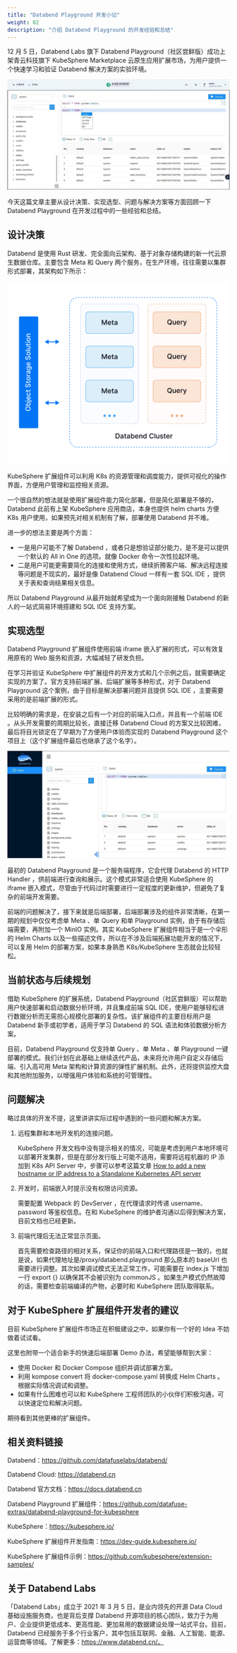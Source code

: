 ```yaml
---
title: "Databend Playground 开发小记"
weight: 02
description: "介绍 Databend Playground 的开发经验和总结"
---
```


12 月 5 日，Databend Labs 旗下 Databend Playground（社区尝鲜版）成功上架青云科技旗下 KubeSphere Marketplace 云原生应用扩展市场，为用户提供一个快速学习和验证 Databend 解决方案的实验环境。

![Databend1](Databend1.jpeg?width=1200px)

今天这篇文章主要从设计决策、实现选型、问题与解决方案等方面回顾一下 Databend Playground 在开发过程中的一些经验和总结。

## 设计决策

Databend 是使用 Rust 研发、完全⾯向云架构、基于对象存储构建的新一代云原生数据仓库。主要包含 Meta 和 Query 两个服务，在生产环境，往往需要以集群形式部署，其架构如下所示：

![Databend2](Databend2.png?width=1200px)

KubeSphere 扩展组件可以利用 K8s 的资源管理和调度能力，提供可视化的操作界面，方便用户管理和监控相关资源。

一个很自然的想法就是使用扩展组件能力简化部署，但是简化部署是不够的，Databend 此前有上架 KubeSphere 应用商店，本身也提供 helm charts 方便 K8s 用户使用，如果预先对相关机制有了解，部署使用 Databend 并不难。

进一步的想法主要是两个方面：

- 一是用户可能不了解 Databend ，或者只是想验证部分能力，是不是可以提供一个默认的 All in One 的选项。就像 Docker 命令一次性拉起环境。
- 二是用户可能更需要简化的连接和使用方式，继续折腾客户端、解决远程连接等问题是不现实的，最好是像 Databend Cloud 一样有一套 SQL IDE ，提供关于表和查询结果相关信息。

所以 Databend Playground 从最开始就希望成为一个面向刚接触 Databend 的新人的一站式简易环境搭建和 SQL IDE 支持方案。

## 实现选型

Databend Playground 扩展组件使用前端 iframe 嵌入扩展的形式，可以有效复用原有的 Web 服务和资源，大幅减轻了研发负担。

在学习并验证 KubeSphere 中扩展组件的开发方式和几个示例之后，就需要确定实现的方案了。官方支持前端扩展、后端扩展等多种形式，对于 Databend Playground 这个案例，由于目标是解决部署问题并且提供 SQL IDE ，主要需要采用的是前端扩展的形式。

比较明确的需求是，在安装之后有一个对应的前端入口点，并且有一个前端 IDE 。从头开发需要的周期比较长，直接迁移 Databend Cloud 的方案又比较困难，最后将目光锁定在了早期为了方便用户体验而实现的 Databend Playground 这个项目上（这个扩展组件最后也继承了这个名字）。

![Databend3](Databend3.jpeg?width=1200px)

最初的 Databend Playground 是一个服务端程序，它会代理 Databend 的 HTTP Handler ，供前端进行查询和展示。这个模式非常适合使用 KubeSphere 的 iframe 嵌入模式，尽管由于代码过时需要进行一定程度的更新维护，但避免了复杂的前端开发需要。

前端的问题解决了，接下来就是后端部署，后端部署涉及的组件非常清晰，在第一期的规划中仅仅考虑单 Meta 、单 Query 和单 Playground 实例，由于有存储后端需要，再附加一个 MinIO 实例。其实 KubeSphere 扩展组件相当于是一个伞形的 Helm Charts 以及一些描述文件，所以在不涉及后端拓展功能开发的情况下，可以复用 Helm 的部署方案，如果本身熟悉 K8s/KubeSphere 生态就会比较轻松。

## 当前状态与后续规划

借助 KubeSphere 的扩展系统，Databend Playground（社区尝鲜版）可以帮助用户快速部署和启动数据分析环境，并且集成前端 SQL IDE，使用户能够轻松进行数据分析而无需担心规模化部署的复杂性。该扩展组件的主要目标用户是 Databend 新手或初学者，适用于学习 Databend 的 SQL 语法和体验数据分析方案。

目前，Databend Playground 仅支持单 Query 、单 Meta 、单 Playground 一键部署的模式。我们计划在此基础上继续迭代产品，未来将允许用户自定义存储后端、引入高可用 Meta 架构和计算资源的弹性扩展机制。此外，还将提供监控大盘和其他附加服务，以增强用户体验和系统的可管理性。

## 问题解决

略过具体的开发不提，这里讲讲实际过程中遇到的一些问题和解决方案。

1. 远程集群和本地开发机的连接问题。
   
    KubeSphere 开发文档中没有提示相关的情况，可能是考虑到用户本地环境可以部署开发集群，但是在部分发行版上可能不适用，需要将远程机器的 IP 添加到 K8s API Server 中，步骤可以参考这篇文章 [How to add a new hostname or IP address to a Standalone Kubernetes API server](https://kloudle.com/academy/how-to-add-new-hostname-ipaddress-to-kubernetes-api-server/)

2. 开发时，前端嵌入时提示没有权限访问资源。

    需要配置 Webpack 的 DevServer ，在代理请求时传递 username、password 等鉴权信息。在和 KubeSphere 的维护者沟通以后得到解决方案，目前文档也已经更新。

3. 前端代理后无法正常显示页面。

    首先需要检查路径的相对关系，保证你的前端入口和代理路径是一致的，也就是说，如果代理地址是/proxy/databend.playground 那么原本的 baseUrl 也需要进行调整。其次如果调试模式无法正常工作，可能需要在 index.js 下增加一行 export {} 以确保其不会被识别为 commonJS 。如果生产模式仍然故障的话，需要检查前端编译的产物，必要时和 KubeSphere 团队取得联系。

## 对于 KubeSphere 扩展组件开发者的建议

目前 KubeSphere 扩展组件市场正在积极建设之中，如果你有一个好的 Idea 不妨做着试试看。

这里也附带一个适合新手的快速后端部署 Demo 办法，希望能够帮到大家：

- 使用 Docker 和 Docker Compose 组织并调试部署方案。
- 利用 kompose convert 将 docker-compose.yaml 转换成 Helm Charts 。
根据实际情况调试和调整。
- 如果有什么困难也可以和 KubeSphere 工程师团队的小伙伴们积极沟通，可以快速定位和解决问题。

期待看到其他更棒的扩展组件。

## 相关资料链接

Databend：https://github.com/datafuselabs/databend/

Databend Cloud: https://databend.cn

Databend 官方文档：https://docs.databend.cn

Databend Playground 扩展组件：https://github.com/datafuse-extras/databend-playground-for-kubesphere

KubeSphere：https://kubesphere.io/

KubeSphere 扩展组件开发指南：https://dev-guide.kubesphere.io/

KubeSphere 扩展组件示例：https://github.com/kubesphere/extension-samples/

## 关于 Databend Labs

「Databend Labs」成立于 2021 年 3 月 5 日，是业内领先的开源 Data Cloud 基础设施服务商，也是背后支撑 Databend 开源项目的核心团队，致力于为用户、企业提供更低成本、更高性能、更加易用的数据建设处理一站式平台。目前，Databend 已经服务于多个行业客户，其中包括互联网、金融、人工智能、能源、运营商等领域。了解更多：https://www.databend.cn/。